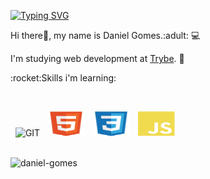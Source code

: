 [![Typing SVG](https://readme-typing-svg.herokuapp.com?size=22&duration=5300&lines=Welcome+to+my+GitHub+!+)](https://git.io/typing-svg)

<p>Hi there👋, my name is Daniel Gomes.:adult: ‍💻</p>

<p>I'm studying web development at <a href="https://www.bing.com/ck/a?!&&p=d8bb240731b88fa1JmltdHM9MTY3NjMzMjgwMCZpZ3VpZD0wMjcxNTA4ZS0xZjYyLTZhNWQtMDQ4MC00MmU4MWUzNTZiM2MmaW5zaWQ9NTE3Nw&ptn=3&hsh=3&fclid=0271508e-1f62-6a5d-0480-42e81e356b3c&psq=trybe&u=a1aHR0cHM6Ly93d3cuYmV0cnliZS5jb20v&ntb=1">Trybe</a>. 💚</p>

<p>:rocket:Skills i'm learning:</p>
<br>

&nbsp; <img src="https://www.vectorlogo.zone/logos/git-scm/git-scm-icon.svg" alt="GIT" height="40" width="60"/>
&nbsp; <img src="https://raw.githubusercontent.com/devicons/devicon/master/icons/html5/html5-original.svg" alt="HTML5" height="40" width="60">
&nbsp; <img src="https://raw.githubusercontent.com/devicons/devicon/master/icons/css3/css3-original.svg" alt="CSS3" height="40" width="60">
&nbsp; <img src="https://raw.githubusercontent.com/devicons/devicon/master/icons/javascript/javascript-plain.svg" alt="JS" height="40" width="60">
<br><br>

<img src="https://github-readme-stats-git-masterrstaa-rickstaa.vercel.app/api/top-langs?username=007msn98&count_private=true&show_icons=true&locale=en&layout=compact&theme=radical" alt="daniel-gomes" />
